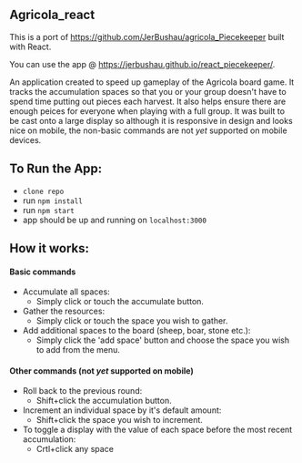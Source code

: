 Agricola_react
--------------------
This is a port of https://github.com/JerBushau/agricola_Piecekeeper built with React.

You can use the app @ https://jerbushau.github.io/react_piecekeeper/.

An application created to speed up gameplay of the Agricola board game. It tracks the accumulation spaces so that you or your group doesn't have to spend time putting out pieces each harvest. It also helps ensure there are enough peices for everyone when playing with a full group. It was built to be cast onto a large display so although it is responsive in design and looks nice on mobile, the non-basic commands are not _yet_ supported on mobile devices.

## To Run the App:
+ `clone repo`
+ run `npm install`
+ run `npm start`
+ app should be up and running on `localhost:3000`

## How it works:
#### Basic commands
+ Accumulate all spaces:
  + Simply click or touch the accumulate button.
+ Gather the resources:
  + Simply click or touch the space you wish to gather.
+ Add additional spaces to the board (sheep, boar, stone etc.):
  + Simply click the 'add space' button and choose the space you wish to add from the menu.

#### Other commands (not _yet_ supported on mobile)
+ Roll back to the previous round:
  + Shift+click the accumulation button.
+ Increment an individual space by it's default amount:
  + Shift+click the space you wish to increment.
+ To toggle a display with the value of each space before the most recent accumulation:
  + Crtl+click any space
